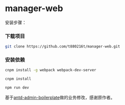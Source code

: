 # manager-web

安装步骤：

### 下载项目
``` bash
git clone https://github.com/t880216t/manager-web.git
```

### 安装依赖
``` bash
cnpm install -g webpack webpack-dev-server

cnpm install

npm run dev
```

基于[antd-admin-boilerplate](https://github.com/myqianlan/antd-admin-boilerplate)做的业务修改，感谢原作者。
